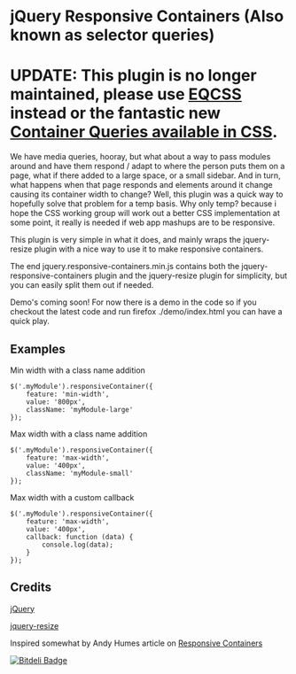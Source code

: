 
jQuery Responsive Containers (Also known as selector queries)
===============================================================

# UPDATE: This plugin is no longer maintained, please use [EQCSS](https://github.com/eqcss/eqcss) instead or the fantastic new [Container Queries available in CSS](https://developer.mozilla.org/en-US/docs/Web/CSS/CSS_container_queries).

We have media queries, hooray, but what about a way to pass modules around and have them respond / adapt to where the person puts them on a page, what if there added to a large space, or a small sidebar. And in turn, what happens when that page responds and elements around it change causing its container width to change?
Well, this plugin was a quick way to hopefully solve that problem for a temp basis.
Why only temp? because i hope the CSS working group will work out a better CSS implementation at some point, it really is needed if web app mashups are to be responsive.

This plugin is very simple in what it does, and mainly wraps the jquery-resize plugin with a nice way to use it to make responsive containers.

The end jquery.responsive-containers.min.js contains both the jquery-responsive-containers plugin and the jquery-resize plugin for simplicity, but you can easily split them out if needed.

Demo's coming soon! For now there is a demo in the code so if you checkout the latest code and run firefox ./demo/index.html you can have a quick play.

Examples
---------
Min width with a class name addition

    $('.myModule').responsiveContainer({
        feature: 'min-width',
        value: '800px',
        className: 'myModule-large'
    });

Max width with a class name addition

    $('.myModule').responsiveContainer({
        feature: 'max-width',
        value: '400px',
        className: 'myModule-small'
    });

Max width with a custom callback

    $('.myModule').responsiveContainer({
        feature: 'max-width',
        value: '400px',
        callback: function (data) {
            console.log(data);
        }
    });


Credits
---------

[jQuery](http://jquery.com/)

[jquery-resize](https://github.com/cowboy/jquery-resize)

Inspired somewhat by Andy Humes article on [Responsive Containers](http://blog.andyhume.net/responsive-containers/)



[![Bitdeli Badge](https://d2weczhvl823v0.cloudfront.net/stilliard/jquery-responsive-containers/trend.png)](https://bitdeli.com/free "Bitdeli Badge")

